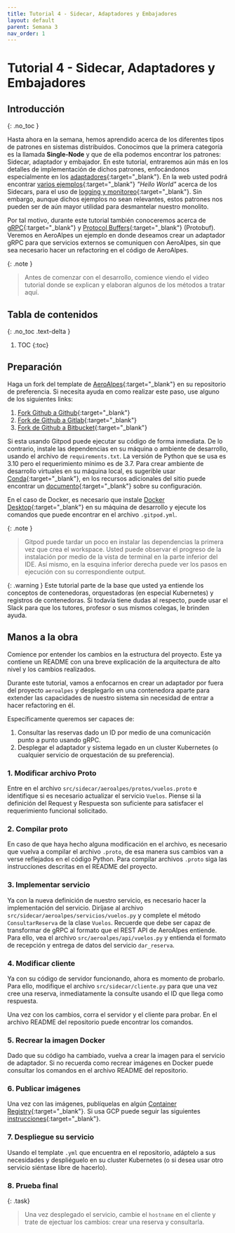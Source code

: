 ```yaml
---
title: Tutorial 4 - Sidecar, Adaptadores y Embajadores
layout: default
parent: Semana 3
nav_order: 1
---
```


# Tutorial 4 - Sidecar, Adaptadores y Embajadores

## Introducción
{: .no_toc }

Hasta ahora en la semana, hemos aprendido acerca de los diferentes tipos de patrones en sistemas distribuidos. Conocimos que la primera categoría es la llamada **Single-Node** y que de ella podemos encontrar los patrones: Sidecar, adaptador y embajador. En este tutorial, entraremos aún más en los detalles de implementación de dichos patrones, enfocándonos especialmente en los [adaptadores](https://learning.oreilly.com/library/view/kubernetes-patterns-2nd/9781098131678/ch08.html){:target="_blank"}. En la web usted podrá encontrar [varios ejemplos](https://www.weave.works/blog/kubernetes-patterns-the-adapter-pattern){:target="_blank"} *"Hello World"* acerca de los Sidecars, para el uso de [logging y monitoreo](https://sensu.io/resources/whitepaper/whitepaper-monitoring-kubernetes-the-sidecar-pattern){:target="_blank"}. Sin embargo, aunque dichos ejemplos no sean relevantes, estos patrones nos pueden ser de aún mayor utilidad para desmantelar nuestro monolito. 

Por tal motivo, durante este tutorial también conoceremos acerca de [gRPC](https://grpc.io/){:target="_blank"} y [Protocol Buffers](https://developers.google.com/protocol-buffers/docs/proto3?hl=es-419){:target="_blank"} (Protobuf). Veremos en AeroAlpes un ejemplo en donde deseamos crear un adaptador gRPC para que servicios externos se comuniquen con AeroAlpes, sin que sea necesario hacer un refactoring en el código de AeroAlpes.

{: .note }
> Antes de comenzar con el desarrollo, comience viendo el video tutorial donde se explican y elaboran algunos de los métodos a tratar aquí.


## Tabla de contenidos
{: .no_toc .text-delta }

1. TOC
{:toc}


## Preparación

Haga un fork del template de [AeroAlpes](https://github.com/MISW4406/tutorial-4-sidecar){:target="_blank"} en su repositorio de preferencia. Si necesita ayuda en como realizar este paso, use alguno de los siguientes links:

1. [Fork Github a Github](https://docs.github.com/en/get-started/quickstart/fork-a-repo){:target="_blank"}
2. [Fork de Github a Gitlab](https://stackoverflow.com/questions/50973048/forking-git-repository-from-github-to-gitlab){:target="_blank"}
3. [Fork de Github a Bitbucket](https://stackoverflow.com/questions/8137997/forking-from-github-to-bitbucket){:target="_blank"}

Si esta usando Gitpod puede ejecutar su código de forma inmediata. De lo contrario, instale las dependencias en su máquina o ambiente de desarrollo, usando el archivo de `requirements.txt`. La versión de Python que se usa es 3.10 pero el requerimiento mínimo es de 3.7. Para crear ambiente de desarrollo virtuales en su máquina local, es sugerible usar [Conda](https://docs.conda.io/en/latest/){:target="_blank"}, en los recursos adicionales del sitio puede encontrar un [documento](/docs/recursos_adicionales/conda){:target="_blank"} sobre su configuración.

En el caso de Docker, es necesario que instale [Docker Desktop](https://www.docker.com/products/docker-desktop/){:target="_blank"} en su máquina de desarrollo y ejecute los comandos que puede encontrar en el archivo `.gitpod.yml`.

{: .note }
> Gitpod puede tardar un poco en instalar las dependencias la primera vez que crea el workspace. Usted puede observar el progreso de la instalación por medio de la vista de terminal en la parte inferior del IDE. Así mismo, en la esquina inferior derecha puede ver los pasos en ejecución con su correspondiente output.

{: .warning }
Este tutorial parte de la base que usted ya entiende los conceptos de contenedoras, orquestadoras (en especial Kubernetes) y registros de contenedoras. Si todavía tiene dudas al respecto, puede usar el Slack para que los tutores, profesor o sus mismos colegas, le brinden ayuda.

## Manos a la obra

Comience por entender los cambios en la estructura del proyecto. Este ya contiene un README con una breve explicación de la arquitectura de alto nivel y los cambios realizados. 

Durante este tutorial, vamos a enfocarnos en crear un adaptador por fuera del proyecto `aeroalpes` y desplegarlo en una contenedora aparte para extender las capacidades de nuestro sistema sin necesidad de entrar a hacer refactoring en él.

Específicamente queremos ser capaces de:

1. Consultar las reservas dado un ID por medio de una comunicación punto a punto usando gRPC.
2. Desplegar el adaptador y sistema legado en un cluster Kubernetes (o cualquier servicio de orquestación de su preferencia).

### 1. Modificar archivo Proto

Entre en el archivo `src/sidecar/aeroalpes/protos/vuelos.proto` e identifique si es necesario actualizar el servicio `Vuelos`. Piense si la definición del Request y Respuesta son suficiente para satisfacer el requerimiento funcional solicitado. 

### 2. Compilar proto

En caso de que haya hecho alguna modificación en el archivo, es necesario que vuelva a compilar el archivo `.proto`, de esa manera sus cambios van a verse reflejados en el código Python. Para compilar archivos `.proto` siga las instrucciones descritas en el README del proyecto.

### 3. Implementar servicio

Ya con la nueva definición de nuestro servicio, es necesario hacer la implementación del servicio. Diríjase al archivo `src/sidecar/aeroalpes/servicios/vuelos.py` y complete el método `ConsultarReserva` de la clase `Vuelos`. Recuerde que debe ser capaz de transformar de gRPC al formato que el REST API de AeroAlpes entiende. Para ello, vea el archivo `src/aeroalpes/api/vuelos.py` y entienda el formato de recepción y entrega de datos del servicio `dar_reserva`.

### 4. Modificar cliente

Ya con su código de servidor funcionando, ahora es momento de probarlo. Para ello, modifique el archivo `src/sidecar/cliente.py` para que una vez cree una reserva, inmediatamente la consulte usando el ID que llega como respuesta. 

Una vez con los cambios, corra el servidor y el cliente para probar. En el archivo README del repositorio puede encontrar los comandos.

### 5. Recrear la imagen Docker

Dado que su código ha cambiado, vuelva a crear la imagen para el servicio de adaptador. Si no recuerda como recrear imágenes en Docker puede consultar los comandos en el archivo README del repositorio.

### 6. Publicar imágenes

Una vez con las imágenes, publíquelas en algún [Container Registry](https://www.redhat.com/en/topics/cloud-native-apps/what-is-a-container-registry){:target="_blank"}. Si usa GCP puede seguir las siguientes [instrucciones](https://cloud.google.com/container-registry/docs/pushing-and-pulling){:target="_blank"}.

### 7. Despliegue su servicio

Usando el template `.yml` que encuentra en el repositorio, adáptelo a sus necesidades y despliéguelo en su cluster Kubernetes (o si desea usar otro servicio siéntase libre de hacerlo). 

### 8. Prueba final

{: .task}
> Una vez desplegado el servicio, cambie el `hostname` en el cliente y trate de ejectuar los cambios: crear una reserva y consultarla.
